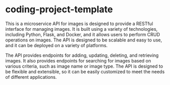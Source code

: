 # coding-project-template

This is a microservice API for images is designed to provide a RESTful interface for managing images. It is built using a variety of technologies, including Python, Flask, and Docker, and it allows users to perform CRUD operations on images. The API is designed to be scalable and easy to use, and it can be deployed on a variety of platforms.

The API provides endpoints for adding, updating, deleting, and retrieving images. It also provides endpoints for searching for images based on various criteria, such as image name or image type. The API is designed to be flexible and extensible, so it can be easily customized to meet the needs of different applications.
